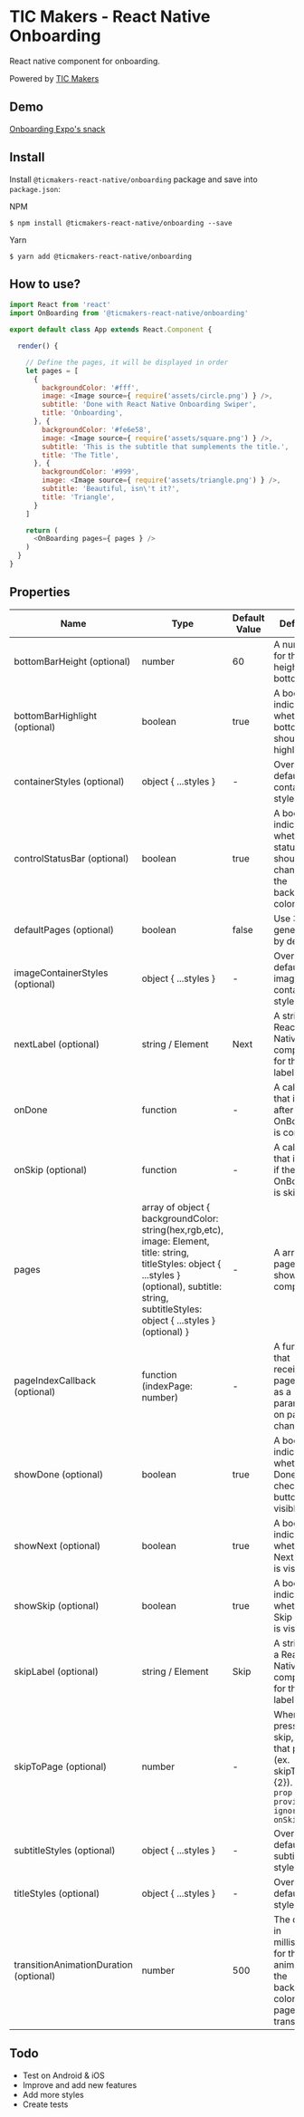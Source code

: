 # TIC Makers - React Native Onboarding
React native component for onboarding.

Powered by [TIC Makers](https://ticmakers.com)

## Demo

[Onboarding Expo's snack]()

## Install

Install `@ticmakers-react-native/onboarding` package and save into `package.json`:

NPM
```shell
$ npm install @ticmakers-react-native/onboarding --save
```

Yarn
```shell
$ yarn add @ticmakers-react-native/onboarding
```

## How to use?

```javascript
import React from 'react'
import OnBoarding from '@ticmakers-react-native/onboarding'

export default class App extends React.Component {

  render() {

    // Define the pages, it will be displayed in order
    let pages = [
      {
        backgroundColor: '#fff',
        image: <Image source={ require('assets/circle.png') } />,
        subtitle: 'Done with React Native Onboarding Swiper',
        title: 'Onboarding',
      }, {
        backgroundColor: '#fe6e58',
        image: <Image source={ require('assets/square.png') } />,
        subtitle: 'This is the subtitle that sumplements the title.',
        title: 'The Title',
      }, {
        backgroundColor: '#999',
        image: <Image source={ require('assets/triangle.png') } />,
        subtitle: 'Beautiful, isn\'t it?',
        title: 'Triangle',
      }
    ]

    return (
      <OnBoarding pages={ pages } />
    )
  }
}
```

<!-- ### animatedValue -->

<!-- Each of scence will be injected in `this.props` with an `animatedValue` with `inputRange = [0, windowWidth]`. This can be used for any animation within the scence by using interpolate. For example:

```javascript
    var animateValue = this.props.animatedValue.interpolate({
        inputRange: [0, windowWidth],
        outputRange: [0, 10]
    })
```

(Please see actual code in the Expo example, file `./ExampleScenes/FirstScene.js` line `19` ) -->

## Properties

| Name | Type | Default Value | Definition |
| ---- | ---- | ------------- | ---------- |
| bottomBarHeight (optional) | number | 60 | A number for the height of the bottom bar
| bottomBarHighlight (optional) | boolean | true | A bool flag indicating whether the bottom bar should be highlighted
| containerStyles (optional) | object { ...styles } | - | Override the default container styles
| controlStatusBar (optional) | boolean | true | A bool flag indicating whether the status bar should change with the background color
| defaultPages (optional) | boolean | false | Use 3 pages generated by default
| imageContainerStyles (optional) | object { ...styles } | - | Override the default image container styles
| nextLabel (optional) | string / Element | Next | A string or a React-Native component for the Next label
| onDone | function | - | A callback that is fired after the OnBoarding is completed
| onSkip (optional) | function | - | A callback that is fired if the OnBoarding is skipped
| pages | array of object { backgroundColor: string(hex,rgb,etc), image: Element, title: string, titleStyles: object { ...styles } (optional), subtitle: string, subtitleStyles: object { ...styles } (optional) } | - | A array of pages to show in the component
| pageIndexCallback (optional) | function (indexPage: number) | - | A function that receives the page index as a parameter on page change
| showDone (optional) | boolean | true | A bool flag indicating whether the Done checkmark button is visible
| showNext (optional) | boolean | true | A bool flag indicating whether the Next button is visible
| showSkip (optional) | boolean | true | A bool flag indicating whether the Skip button is visible
| skipLabel (optional) | string / Element | Skip | A string OR a React-Native component for the Skip label
| skipToPage (optional) | number | - | When pressing skip, go to that page (ex. skipToPage={2}). `If this prop is provided, ignores onSkip`
| subtitleStyles (optional) | object { ...styles } | - | Override the default subtitle styles
| titleStyles (optional) | object { ...styles } | - | Override the default title styles
| transitionAnimationDuration (optional) | number | 500 | The duration in milliseconds for the animation of the background color for the page transition

<!-- ### Property injected in each scence `props`

| Name | Type | Default Value | Definition |
| ---- | ---- | ------------- | ---------- |
| animatedValue | interpolate value of Animated.Value | inputRange: [0, windowWidth] | an animated value, use for animation within a page by using `this.props.animatedValue.interpolate` -->

## Todo

- Test on Android & iOS
- Improve and add new features
- Add more styles
- Create tests
